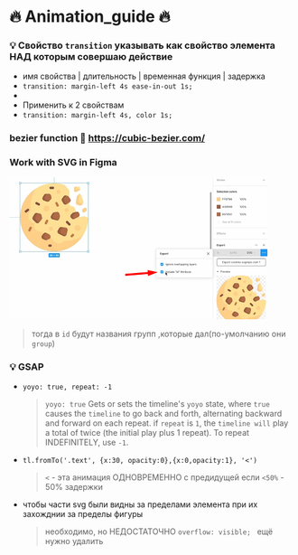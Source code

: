# 🔥 Animation_guide 🔥

### 💡 Свойство `transition` указывать как свойство элемента НАД которым совершаю действие
* имя свойства | длительность | временная функция | задержка 
* `transition: margin-left 4s ease-in-out 1s;`
*
* Применить к 2 свойствам 
* `transition: margin-left 4s, color 1s;`

### bezier function 🔗 https://cubic-bezier.com/

### Work with SVG in Figma
![cookie svg](https://github.com/ybeliaev/animation_guide/blob/master/src/img/figma_cookie.png) 
  > тогда в `id` будут названия групп ,которые дал(по-умолчанию они `group`)

### 💡 GSAP
* `yoyo: true, repeat: -1 `
  > `yoyo: true` Gets or sets the timeline's `yoyo` state, where `true` causes the `timeline` to go back and forth, alternating backward and forward on each repeat.
  >if `repeat` is `1`, the `timeline will` play a total of twice (the initial play plus 1 repeat). To repeat INDEFINITELY, use `-1`.
* `tl.fromTo('.text', {x:30, opacity:0},{x:0,opacity:1}, '<')`
  > `<` - эта анимация ОДНОВРЕМЕННО с предидущей
  > если `<50%`  -  50% задержки 
* чтобы части svg были видны за пределами элемента при их захожднии за пределы фигуры
  > необходимо, но НЕДОСТАТОЧНО `overflow: visible; `
  > ещё нужно удалить
  <clipPath id="clip0_1_4">
        <rect width="98" height="98" fill="white"/>
  </clipPath>
  